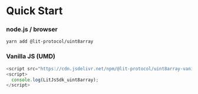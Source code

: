 # Quick Start

### node.js / browser

```
yarn add @lit-protocol/uint8array
```

### Vanilla JS (UMD)

```js
<script src="https://cdn.jsdelivr.net/npm/@lit-protocol/uint8array-vanilla/uint8array.js"></script>
<script>
  console.log(LitJsSdk_uint8array);
</script>
```